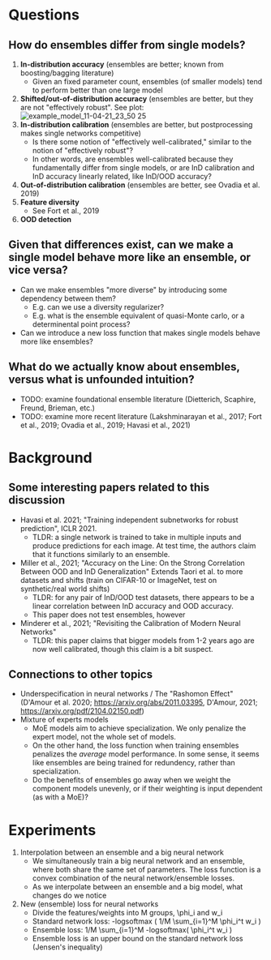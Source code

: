 # Questions

## How do ensembles differ from single models?

1. **In-distribution accuracy** (ensembles are better; known from boosting/bagging literature)
   - Given an fixed parameter count, ensembles (of smaller models) tend to perform better than one large model
2. **Shifted/out-of-distribution accuracy** (ensembles are better, but they are not "effectively robust". See plot: ![example_model_11-04-21_23_50 25](https://user-images.githubusercontent.com/824157/140568852-d14b6093-59df-4253-bae3-3d7292129192.png)
3. **In-distribution calibration** (ensembles are better, but postprocessing makes single networks competitive)
   - Is there some notion of "effectively well-calibrated," similar to the notion of "effectively robust"?
   - In other words, are ensembles well-calibrated because they fundamentally differ from single models, or are InD calibration and InD accuracy linearly related, like InD/OOD accuracy?
4. **Out-of-distribution calibration** (ensembles are better, see Ovadia et al. 2019)
5. **Feature diversity**
   - See Fort et al., 2019
6. **OOD detection**


## Given that differences exist, can we make a single model behave more like an ensemble, or vice versa?

- Can we make ensembles "more diverse" by introducing some dependency between them?
   - E.g. can we use a diversity regularizer?
   - E.g. what is the ensemble equivalent of quasi-Monte carlo, or a determinental point process?  
- Can we introduce a new loss function that makes single models behave more like ensembles?


## What do we actually know about ensembles, versus what is unfounded intuition?

- TODO: examine foundational ensemble literature (Dietterich, Scaphire, Freund, Brieman, etc.)
- TODO: examine more recent literature (Lakshminarayan et al., 2017; Fort et al., 2019; Ovadia et al., 2019; Havasi et al., 2021)


# Background

## Some interesting papers related to this discussion

- Havasi et al. 2021; "Training independent subnetworks for robust prediction", ICLR 2021.
   - TLDR: a single network is trained to take in multiple inputs and produce predictions for each image. At test time, the authors claim that it functions similarly to an ensemble.
- Miller et al., 2021; "Accuracy on the Line: On the Strong Correlation Between OOD and InD Generalization"
Extends Taori et al. to more datasets and shifts (train on CIFAR-10 or ImageNet, test on synthetic/real world shifts)
   - TLDR: for any pair of InD/OOD test datasets, there appears to be a linear correlation between InD accuracy and OOD accuracy.
   - This paper does not test ensembles, however
- Minderer et al., 2021; "Revisiting the Calibration of Modern Neural Networks"
   - TLDR: this paper claims that bigger models from 1-2 years ago are now well calibrated, though this claim is a bit suspect. 


## Connections to other topics

- Underspecification in neural networks / The "Rashomon Effect" (D'Amour et al. 2020; https://arxiv.org/abs/2011.03395, D'Amour, 2021; https://arxiv.org/pdf/2104.02150.pdf)
- Mixture of experts models
   - MoE models aim to achieve specialization. We only penalize the expert model, not the whole set of models.
   - On the other hand, the loss function when training ensembles penalizes the *average* model performance. In some sense, it seems like ensembles are being trained for redundency, rather than specialization.
   - Do the benefits of ensembles go away when we weight the component models unevenly, or if their weighting is input dependent (as with a MoE)?


# Experiments

1. Interpolation between an ensemble and a big neural network
   - We simultaneously train a big neural network and an ensemble, where both share the same set of parameters. The loss function is a convex combination of the neural network/ensemble losses.
   - As we interpolate between an ensemble and a big model, what changes do we notice
2. New (ensemble) loss for neural networks
   - Divide the features/weights into M groups, \phi_i and w_i
   - Standard network loss: -logsoftmax ( 1/M \sum_{i=1}^M \phi_i^t w_i )
   - Ensemble loss: 1/M \sum_{i=1}^M -logsoftmax( \phi_i^t w_i )
   - Ensemble loss is an upper bound on the standard network loss (Jensen's inequality)
